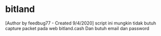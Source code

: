 # bitland
[Author by feedbug77 - Created 9/4/2020] 
script ini mungkin tidak butuh capture packet pada web bitland.cash
Dan butuh email dan password 
